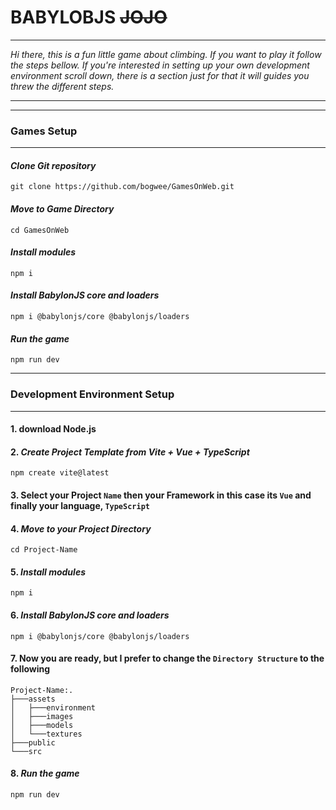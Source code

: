 # BABYLOBJS ~~JOJO~~ 

***
_Hi there, this is a fun little game about climbing. If you want to play it follow the steps bellow. If you're interested in setting up your own development environment scroll down, there is a section just for that it will guides you threw the different steps._
***

***
### **Games Setup**
***

#### _Clone Git repository_
``` 
git clone https://github.com/bogwee/GamesOnWeb.git
```

#### _Move to Game Directory_
```
cd GamesOnWeb
```

#### _Install modules_
```
npm i
```

#### _Install BabylonJS core and loaders_
```
npm i @babylonjs/core @babylonjs/loaders
```

#### _Run the game_
```
npm run dev
```

***
### **Development Environment Setup**
***

#### 1. download Node.js

#### 2. _Create Project Template from Vite + Vue + TypeScript_
``` 
npm create vite@latest
```

#### 3. Select your Project `Name` then your Framework in this case its `Vue` and finally your language, `TypeScript`

#### 4. _Move to your Project Directory_
```
cd Project-Name
```

#### 5. _Install modules_
```
npm i
```

#### 6. _Install BabylonJS core and loaders_
```
npm i @babylonjs/core @babylonjs/loaders
```

#### 7. Now you are ready, but I prefer to change the `Directory Structure` to the following
```
Project-Name:.
├───assets
│   ├───environment
│   ├───images
│   ├───models
│   └───textures
├───public
└───src
```

#### 8. _Run the game_
```
npm run dev
```
